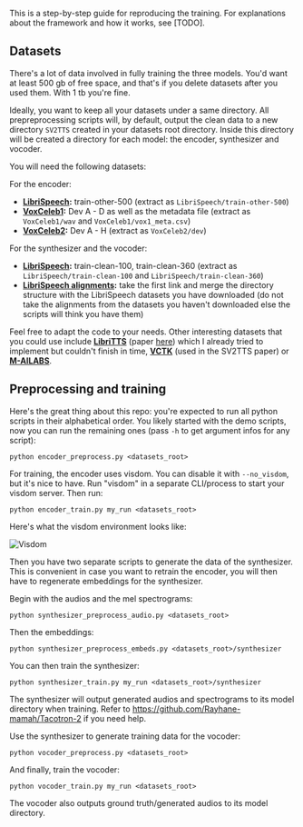This is a step-by-step guide for reproducing the training. For explanations about the framework and how it works, see [TODO].

## Datasets
There's a lot of data involved in fully training the three models. You'd want at least 500 gb of free space, and that's if you delete datasets after you used them. With 1 tb you're fine. 

Ideally, you want to keep all your datasets under a same directory. All prepreprocessing scripts will, by default, output the clean data to a new directory  `SV2TTS` created in your datasets root directory. Inside this directory will be created a directory for each model: the encoder, synthesizer and vocoder.

You will need the following datasets:

For the encoder:
- **[LibriSpeech](http://www.openslr.org/12/):** train-other-500 (extract as `LibriSpeech/train-other-500`)
- **[VoxCeleb1](http://www.robots.ox.ac.uk/~vgg/data/voxceleb/vox1.html):** Dev A - D as well as the metadata file (extract as `VoxCeleb1/wav` and `VoxCeleb1/vox1_meta.csv`)
- **[VoxCeleb2](http://www.robots.ox.ac.uk/~vgg/data/voxceleb/vox2.html):** Dev A - H (extract as `VoxCeleb2/dev`)

For the synthesizer and the vocoder: 
- **[LibriSpeech](http://www.openslr.org/12/):** train-clean-100, train-clean-360 (extract as `LibriSpeech/train-clean-100` and `LibriSpeech/train-clean-360`)
- **[LibriSpeech alignments](https://github.com/CorentinJ/librispeech-alignments#download-links):** take the first link and merge the directory structure with the LibriSpeech datasets you have downloaded (do not take the alignments from the datasets you haven't downloaded else the scripts will think you have them)


Feel free to adapt the code to your needs. Other interesting datasets that you could use include **[LibriTTS](http://www.openslr.org/60/)** (paper [here](https://arxiv.org/abs/1904.02882)) which I already tried to implement but couldn't finish in time, **[VCTK](https://homepages.inf.ed.ac.uk/jyamagis/page3/page58/page58.html)** (used in the SV2TTS paper) or **[M-AILABS](https://www.caito.de/2019/01/the-m-ailabs-speech-dataset/)**.


## Preprocessing and training
Here's the great thing about this repo: you're expected to run all python scripts in their alphabetical order. You likely started with the demo scripts, now you can run the remaining ones (pass `-h` to get argument infos for any script): 

`python encoder_preprocess.py <datasets_root>`

For training, the encoder uses visdom. You can disable it with `--no_visdom`, but it's nice to have. Run "visdom" in a separate CLI/process to start your visdom server. Then run:

`python encoder_train.py my_run <datasets_root>`

Here's what the visdom environment looks like:

![Visdom](https://i.imgur.com/rB1xk0b.png)

Then you have two separate scripts to generate the data of the synthesizer. This is convenient in case you want to retrain the encoder, you will then have to regenerate embeddings for the synthesizer.

Begin with the audios and the mel spectrograms:

`python synthesizer_preprocess_audio.py <datasets_root>`

Then the embeddings:
 
`python synthesizer_preprocess_embeds.py <datasets_root>/synthesizer`

You can then train the synthesizer:

`python synthesizer_train.py my_run <datasets_root>/synthesizer`

The synthesizer will output generated audios and spectrograms to its model directory when training. Refer to https://github.com/Rayhane-mamah/Tacotron-2 if you need help.

Use the synthesizer to generate training data for the vocoder:

`python vocoder_preprocess.py <datasets_root>`

And finally, train the vocoder:

`python vocoder_train.py my_run <datasets_root>`

The vocoder also outputs ground truth/generated audios to its model directory.
 